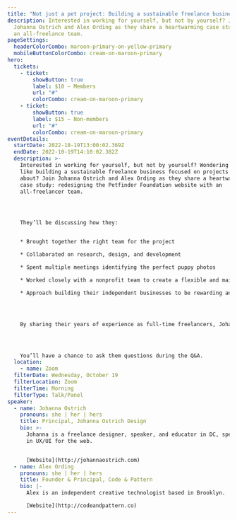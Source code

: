 ```yaml
---
title: "Not just a pet project: Building a sustainable freelance business"
description: Interested in working for yourself, but not by yourself? Join
  Johanna Ostrich and Alex Ording as they share a heartwarming case study from
  an all-freelance team.
pageSettings:
  headerColorCombo: maroon-primary-on-yellow-primary
  mobileButtonColorCombo: cream-on-maroon-primary
hero:
  tickets:
    - ticket:
        showButton: true
        label: $10 — Members
        url: "#"
        colorCombo: cream-on-maroon-primary
    - ticket:
        showButton: true
        label: $15 — Non-members
        url: "#"
        colorCombo: cream-on-maroon-primary
eventDetails:
  startDate: 2022-10-19T13:00:02.369Z
  endDate: 2022-10-19T14:10:02.382Z
  description: >-
    Interested in working for yourself, but not by yourself? Wondering what it's
    like building a sustainable freelance business focused on projects you care
    about? Join Johanna Ostrich and Alex Ording as they share a heartwarming
    case study: redesigning the Petfinder Foundation website with an
    all-freelancer team. 




    They’ll be discussing how they:


    * Brought together the right team for the project

    * Collaborated on research, design, and development

    * Spent multiple meetings identifying the perfect puppy photos

    * Worked closely with a nonprofit team to create a flexible and maintainable site that can grow with the organization

    * Approach building their independent businesses to be rewarding and sustainable




    By sharing their years of experience as full-time freelancers, Johanna and Alex hope to encourage others interested in working for themselves. 




    You’ll have a chance to ask them questions during the Q&A.
  location:
    - name: Zoom
  filterDate: Wednesday, October 19
  filterLocation: Zoom
  filterTime: Morning
  filterType: Talk/Panel
speaker:
  - name: Johanna Ostrich
    pronouns: she | her | hers
    title: Principal, Johanna Ostrich Design
    bio: >-
      Johanna is a freelance designer, speaker, and educator in DC, specializing
      in UX/UI for the web.


      [Website](http://johannaostrich.com)
  - name: Alex Ording
    pronouns: she | her | hers
    title: Founder & Principal, Code & Pattern
    bio: |-
      Alex is an independent creative technologist based in Brooklyn.

      [Website](http://codeandpattern.co)
---
```

